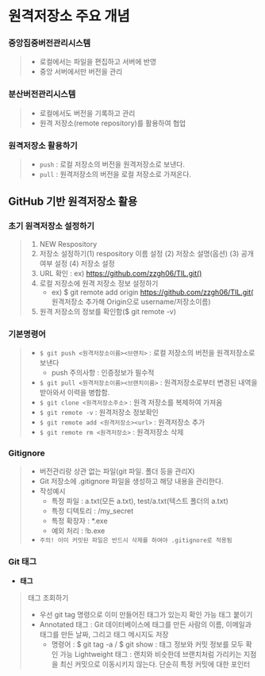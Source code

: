 
# 원격저장소 주요 개념
 ### 중앙집중버전관리시스템
 > - 로컬에서는 파일을 편집하고 서버에 반영
 > - 중앙 서버에서만 버전을 관리

 ### 분산버전관리시스템
 > - 로컬에서도 버전을 기록하고 관리
 > - 원격 저장소(remote repository)를 활용하여 협업

 ### 원격저장소 활용하기
 > - `push` : 로컬 저장소의 버전을 원격저장소로 보낸다.
 > - `pull` : 원격저장소의 버전을 로컬 저장소로 가져온다.

## GitHub 기반 원격저장소 활용
### 초기 원격저장소 설정하기
> 1) NEW Respository
> 2) 저장소 설정하기(1) respository 이름 설정 (2) 저장소 설명(옵션) (3) 공개여부 설정 (4) 저장소 설정
> 3) URL 확인 : ex) https://github.com/zzgh06/TIL.git()
> 4) 로컬 저장소에 원격 저장소 정보 설정하기
>     - ex) $ git remote add origin https://github.com/zzgh06/TIL.git( 원격저장소 추가해 Origin으로 username/저장소이름)
> 5) 원격 저장소의 정보를 확인함($ git remote -v)

### 기본명령어
> - `$ git push <원격저장소이름><브랜치>` : 로컬 저장소의 버전을 원격저장소로 보낸다
>   - push 주의사항 : 인증정보가 필수적
> - `$ git pull <원격저장소이름><브랜치이름>` : 원격저장소로부터 변경된 내역을 받아와서 이력을 병합함.
> - `$ git clone <원격저장소주소>` : 원격 저장소를 복제하여 가져옴
> - `$ git remote -v` : 원격저장소 정보확인
> - `$ git remote add <원격저장소><url>` : 원격저장소 추가
> - `$ git remote rm <원격저장소>` : 원격저장소 삭제

### Gitignore
> - 버전관리랑 상관 없는 파일(git 파일. 폴더 등을 관리X)
> - Git 저장소에 .gitignore 파일을 생성하고 해당 내용을 관리한다.
> - 작성예시
>   - 특정 파일 : a.txt(모든 a.txt), test/a.txt(텍스트 폴더의 a.txt)
>   - 특정 디텍토리 : /my_secret
>   - 특정 확장자 : *.exe
>   - 예외 처리 : !b.exe
> - `주의! 이미 커밋된 파일은 반드시 삭제를 하여야 .gitignore로 적용됨`

### Git 태그
- **태그**
> 태그 조회하기
>  - 우선 git tag 명령으로 이미 만들어진 태그가 있는지 확인 가능
> 태그 붙이기
>  - Annotated 태그 : Git 데이터베이스에 태그를 만든 사람의 이름, 이메일과 태그를 만든 날짜, 그리고 태그 메시지도 저장
>     - 명령어 : $ git tag -a / $ git show : 태그 정보와 커밋 정보를 모두 확인 가능
> Lightweight 태그 : 랜치와 비슷한데 브랜치처럼 가리키는 지점을 최신 커밋으로 이동시키지 않는다. 단순히 특정 커밋에 대한 포인터